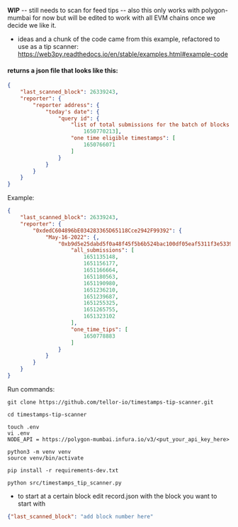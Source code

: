****WIP****
-- still needs to scan for feed tips
-- also this only works with polygon-mumbai for now but will be edited to work with all EVM chains once we decide we like it.

- ideas and a chunk of the code came from this example, refactored to use as a tip scanner:
https://web3py.readthedocs.io/en/stable/examples.html#example-code

#### returns a json file that looks like this:
```json
{
    "last_scanned_block": 26339243,
    "reporter": {
        "reporter address": {
            "today's date": {
                "query id": {
                    "list of total submissions for the batch of blocks scanned today": [
                        1650770213],
                    "one time eligible timestamps": [
                        1650766071
                    ]
                }
            }
        }
    }
}
```

Example: 
```json
{
    "last_scanned_block": 26339243,
    "reporter": {
        "0xdedC604896bE034283365D65118Cce2942F99392": {
            "May-16-2022": {,
                "0xb9d5e25dabd5f0a48f45f5b6b524bac100df05eaf5311f3e5339ac7c3dd0a37e": {
                    "all_submissions": [
                        1651135148,
                        1651156177,
                        1651166664,
                        1651180563,
                        1651190980,
                        1651236210,
                        1651239687,
                        1651255325,
                        1651265755,
                        1651323102
                    ],
                    "one_time_tips": [
                        1650778883
                    ]
                }
            }
        }
    }
}
```

Run commands:
```
git clone https://github.com/tellor-io/timestamps-tip-scanner.git
```
```
cd timestamps-tip-scanner
```
```
touch .env
vi .env
NODE_API = https://polygon-mumbai.infura.io/v3/<put_your_api_key_here>
```
```
python3 -m venv venv
source venv/bin/activate
```
```
pip install -r requirements-dev.txt
```
```
python src/timestamps_tip_scanner.py
```

- to start at a certain block edit record.json with the block you want to start with
  
```json
{"last_scanned_block": "add block number here"
```

